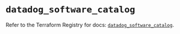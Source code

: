 # `datadog_software_catalog`

Refer to the Terraform Registry for docs: [`datadog_software_catalog`](https://registry.terraform.io/providers/datadog/datadog/3.76.0/docs/resources/software_catalog).
